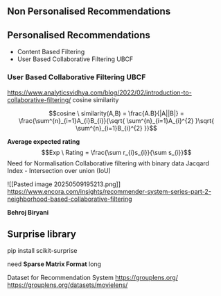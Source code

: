 
## Non Personalised Recommendations

## Personalised Recommendations
- Content Based Filtering
- User Based Collaborative Filtering UBCF

### User Based Collaborative Filtering UBCF
https://www.analyticsvidhya.com/blog/2022/02/introduction-to-collaborative-filtering/
cosine similarity

$$cosine \ similarity(A,B) = \frac{A.B}{|A||B|} = \frac{\sum^{n}_{i=1}A_{i}B_{i}}{\sqrt{ \sum^{n}_{i=1}A_{i}^{2} }\sqrt{ \sum^{n}_{i=1}B_{i}^{2} }}$$

**Average expected rating**
$$Exp \ Rating = 
\frac{\sum r_{i}s_{i}}{\sum s_{i}}$$
Need for Normalisation
Collaborative filtering with binary data
Jacqard Index - Intersection over union (IoU)

![[Pasted image 20250509195213.png]]
https://www.encora.com/insights/recommender-system-series-part-2-neighborhood-based-collaborative-filtering

**Behroj Biryani**

## Surprise library
pip install scikit-surprise

need **Sparse Matrix Format**
long 

Dataset for Recommendation System
https://grouplens.org/
https://grouplens.org/datasets/movielens/
